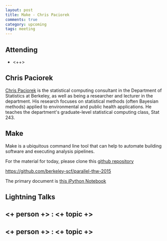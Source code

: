 ```yaml
---
layout: post
title: Make - Chris Paciorek
comments: true
category: upcoming
tags: meeting 
---
```



## Attending

- <++>


## Chris Paciorek

[Chris Paciorek](http://www.stat.berkeley.edu/~paciorek) is the statistical computing consultant in the Department of Statistics at Berkeley, as well as being a researcher and lecturer in the department. His research focuses on statistical methods (often Bayesian methods) applied to environmental and public health applications. He teaches the department's graduate-level statistical computing class, Stat 243.

## Make

Make is a ubiquitous command line tool that can help to automate building 
software and executing analysis pipelines.

For the material for today, please clone this [github repository](https://github.com/berkeley-scf/make-thw-2015)

https://github.com/berkeley-scf/parallel-thw-2015

The primary document is [this iPython Notebook](https://github.com/berkeley-scf/make-thw-2015/blob/master/workshop.ipynb)


## Lightning Talks 

## <+ person +> : <+ topic +>

## <+ person +> : <+ topic +>


[code]: https://github.com/thehackerwithin/berkeley/tree/master/topic "Code Examples" 
